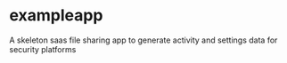 # exampleapp
A skeleton saas file sharing app to generate activity and settings data for security platforms
